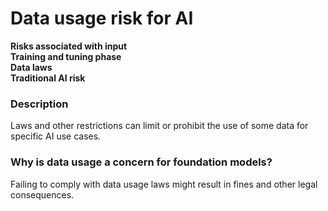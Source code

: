 # Data usage risk for AI

**Risks associated with input** \
**Training and tuning phase** \
**Data laws** \
**Traditional AI risk**

### Description

Laws and other restrictions can limit or prohibit the use of some data for specific AI use cases.

### Why is data usage a concern for foundation models?

Failing to comply with data usage laws might result in fines and other legal consequences.